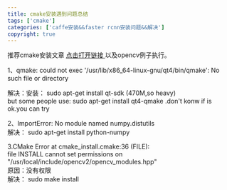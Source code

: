 ```yaml
---
title: cmake安装遇到问题总结
tags: ['cmake']
categories: ['caffe安装&&faster rcnn安装问题&&解决']
copyright: true
---
```

推荐cmake安装文章 [ 点击打开链接
](http://www.cnblogs.com/emouse/archive/2013/02/22/2922940.html) 以及opencv例子执行。  

1、qmake: could not exec '/usr/lib/x86_64-linux-gnu/qt4/bin/qmake': No such
file or directory

解决：安装：  sudo apt-get install qt-sdk  (470M,so heavy)  
but some people use:  sudo apt-get install qt4-qmake  .don't konw if is ok.you
can try  
  
2、ImportError: No module named numpy.distutils  
解决：  sudo apt-get install python-numpy  
  
3.CMake Error at cmake_install.cmake:36 (FILE):  
file INSTALL cannot set permissions on  
"/usr/local/include/opencv2/opencv_modules.hpp"  
原因：没有权限  
解决：  sudo make install

